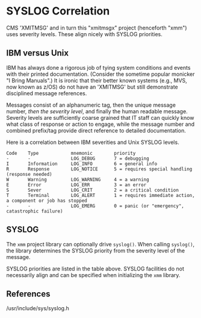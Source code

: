 # SYSLOG Correlation

CMS 'XMITMSG' and in turn this "xmitmsgx" project (henceforth "xmm")
uses severity levels. These align nicely with SYSLOG priorities.

## IBM versus Unix

IBM has always done a rigorous job of tying system conditions and events
with their printed documentation. (Consider the sometime popular monicker
"I Bring Manuals".) It is ironic that their better known systems (e.g.,
MVS, now known as z/OS) do not have an 'XMITMSG' but still demonstrate
disciplined message references.

Messages consist of an alphanumeric tag, then the unique message number,
*then the severity level*, and finally the human readable message.
Severity levels are sufficiently coarse grained that IT staff can
quickly know what class of response or action to engage, while the
message number and combined prefix/tag provide direct reference to
detailed documentation.

Here is a correlation between IBM severities and Unix SYSLOG levels.

    Code    Type            mnemonic        priority
    -       -               LOG_DEBUG       7 = debugging
    I       Information     LOG_INFO        6 = general info
    R       Response        LOG_NOTICE      5 = requires special handling (response needed)
    W       Warning         LOG_WARNING     4 = a warning
    E       Error           LOG_ERR         3 = an error
    S       Sever           LOG_CRIT        2 = a critical condition
    T       Terminal        LOG_ALERT       1 = requires immediate action, a component or job has stopped
    -       -               LOG_EMERG       0 = panic (or "emergency", catastrophic failure)

## SYSLOG

The `xmm` project library can optionally drive `syslog()`.
When calling `syslog()`, the library determines the SYSLOG priority
from the severity level of the message.

SYSLOG priorities are listed in the table above.
SYSLOG facilities do not necessarily align and can be specified
when initializing the `xmm` library.

## References

/usr/include/sys/syslog.h


